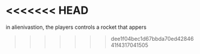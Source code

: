<<<<<<< HEAD
=======
in alienivastion, the players controls a rocket that appers
>>>>>>> dee1f04bec1d67bbda70ed4284641f4317041505
